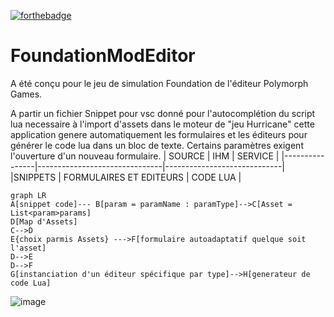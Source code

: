 [![forthebadge](https://forthebadge.com/images/badges/made-with-java.svg)](https://forthebadge.com)
# FoundationModEditor
A été conçu pour le jeu de simulation Foundation de l'éditeur Polymorph Games.

A partir un fichier Snippet pour vsc donné pour l'autocomplétion du script lua necessaire à l'import d'assets
dans le moteur de "jeu Hurricane" cette application genere automatiquement les formulaires et les éditeurs pour générer
le code lua dans un bloc de texte.
Certains paramètres exigent l'ouverture d'un nouveau formulaire.
|     SOURCE     |           IHM                 |      SERVICE                |
|----------------|-------------------------------|-----------------------------|
|SNIPPETS        |   FORMULAIRES ET EDITEURS     | CODE LUA                    |


```mermaid
graph LR
A[snippet code]--- B[param = paramName : paramType]-->C[Asset = List<param>params]
D[Map d'Assets]
C-->D
E{choix parmis Assets} --->F[formulaire autoadaptatif quelque soit l'asset]
D-->E
D-->F
G[instanciation d'un éditeur spécifique par type]-->H[generateur de code Lua]
```


![image](https://user-images.githubusercontent.com/47913777/178121168-bdcaf358-56ed-4a5c-8891-08d34c1be565.png)
